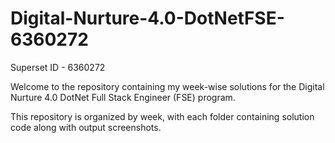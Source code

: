 # Digital-Nurture-4.0-DotNetFSE-6360272
Superset ID - 6360272

Welcome to the repository containing my week-wise solutions for the Digital Nurture 4.0 DotNet Full Stack Engineer (FSE) program.

This repository is organized by week, with each folder containing solution code along with output screenshots.
